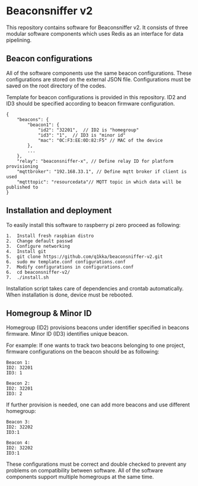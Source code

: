 # Beaconsniffer v2
This repository contains software for Beaconsniffer v2. It consists of three modular software components
which uses Redis as an interface for data pipelining.

## Beacon configurations
All of the software components use the same beacon configurations. These configurations are stored
on the external JSON file. Configurations must be saved on the root directory of the codes.

Template for beacon configurations is provided in this repository.
ID2 and ID3 should be specified according to beacon firmware configuration.

```
{
    "beacons": {
        "beacon1": {
            "id2": "32201",  // ID2 is "homegroup"
            "id3": "1",  // ID3 is "minor id"
            "mac": "0C:F3:EE:0D:82:F5" // MAC of the device
        },
        ...
    },
    "relay": "beaconsniffer-x", // Define relay ID for platform provisioning
    "mqttbroker": "192.168.33.1", // Define mqtt broker if client is used
    "mqtttopic": "resourcedata"// MQTT topic in which data will be published to
}
```
## Installation and deployment
To easily install this software to raspberry pi zero proceed as following:
```
1.  Install fresh raspbian distro
2.  Change default passwd
3.  Configure networking
4.  Install git
5.  git clone https://github.com/q1kka/beaconsniffer-v2.git
6.  sudo mv template.conf configurations.conf
7.  Modify configurations in configurations.conf
6.  cd beaconsniffer-v2/
7.  ./install.sh

```
Installation script takes care of dependencies and crontab automatically. When installation
is done, device must be rebooted.

## Homegroup & Minor ID
Homegroup (ID2) provisions beacons under identifier specified in beacons firmware.
Minor ID (ID3) identifies unique beacon.

For example: If one wants to track two beacons belonging to one project,
firmware configurations on the beacon should be as following:

```
Beacon 1:
ID2: 32201
ID3: 1

Beacon 2:
ID2: 32201
ID3: 2
```

If further provision is needed, one can add more beacons and use different homegroup:

```
Beacon 3:
ID2: 32202
ID3:1

Beacon 4:
ID2: 32202
ID3:1
```
These configurations must be correct and double checked to prevent any problems on compatibility between software.
All of the software components support multiple homegroups at the same time.